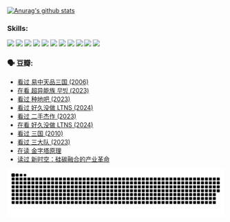 
[![Anurag's github stats](https://github-readme-stats.vercel.app/api?username=w940853815)](https://github.com/anuraghazra/github-readme-stats)

### Skills:

<code><img height="32" src="https://cdn.jsdelivr.net/npm/simple-icons@v5/icons/python.svg"></code>
<code><img height="32" src="https://cdn.jsdelivr.net/npm/simple-icons@v5/icons/javascript.svg"></code>
<code><img height="32" src="https://cdn.jsdelivr.net/npm/simple-icons@v5/icons/django.svg"></code>
<code><img height="32" src="https://cdn.jsdelivr.net/npm/simple-icons@v5/icons/flask.svg"></code>
<code><img height="32" src="https://cdn.jsdelivr.net/npm/simple-icons@v5/icons/vuetify.svg"></code>
<code><img height="32" src="https://cdn.jsdelivr.net/npm/simple-icons@v5/icons/git.svg"></code>
<code><img height="32" src="https://cdn.jsdelivr.net/npm/simple-icons@v5/icons/docker.svg"></code>
<code><img height="32" src="https://cdn.jsdelivr.net/npm/simple-icons@v5/icons/postgresql.svg"></code>
<code><img height="32" src="https://cdn.jsdelivr.net/npm/simple-icons@v5/icons/elasticsearch.svg"></code>
<code><img height="32" src="https://cdn.jsdelivr.net/npm/simple-icons@v5/icons/macos.svg"></code>
<code><img height="32" src="https://cdn.jsdelivr.net/npm/simple-icons@v5/icons/linux.svg"></code>

### 🗣 豆瓣:

<!-- DOUBAN-ACTIVITIES:START -->
- [看过 易中天品三国‎ (2006)](https://www.douban.com/people/136069238/status/4529910812/?_i=09259759)
- [在看 超异能族 무빙‎ (2023)](https://www.douban.com/people/136069238/status/4527291077/?_i=09259759)
- [看过 种地吧‎ (2023)](https://www.douban.com/people/136069238/status/4527289637/?_i=09259759)
- [看过 好久没做 LTNS‎ (2024)](https://www.douban.com/people/136069238/status/4527289515/?_i=09259759)
- [看过 二手杰作‎ (2023)](https://www.douban.com/people/136069238/status/4522502716/?_i=09259759)
- [在看 好久没做 LTNS‎ (2024)](https://www.douban.com/people/136069238/status/4521969883/?_i=09259759)
- [看过 三国‎ (2010)](https://www.douban.com/people/136069238/status/4521634661/?_i=09259759)
- [看过 三大队‎ (2023)](https://www.douban.com/people/136069238/status/4510323325/?_i=09259759)
- [在读 金字塔原理](https://www.douban.com/people/136069238/status/4507497587/?_i=09259759)
- [读过 新时空：硅碳融合的产业革命](https://www.douban.com/people/136069238/status/4506659177/?_i=09259759)
<!-- DOUBAN-ACTIVITIES:END -->


![Snake animation](https://raw.githubusercontent.com/w940853815/w940853815/output/github-contribution-grid-snake.svg)

<!--
**w940853815/w940853815** is a ✨ _special_ ✨ repository because its `README.md` (this file) appears on your GitHub profile.

Here are some ideas to get you started:

- 🔭 I’m currently working on ...
- 🌱 I’m currently learning ...
- 👯 I’m looking to collaborate on ...
- 🤔 I’m looking for help with ...
- 💬 Ask me about ...
- 📫 How to reach me: ...
- 😄 Pronouns: ...
- ⚡ Fun fact: ...
-->
